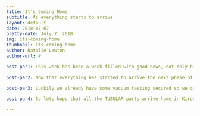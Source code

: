```yaml
---
title: It's Coming Home
subtitle: As everything starts to arrive.
layout: default
date: 2018-07-07
pretty-date: July 7, 2018
img: its-coming-home
thumbnail: its-coming-home
author: Natalie Lawton
author-url: #

post-par1: This week has been a week filled with good news, not only have all of our parts started to arrive in Kiruna but England have been winning the football for once ^0^

post-par2: Now that everything has started to arrive the next phase of the project truly begins. Obviously the first thing that comes to mind is building but before we all get carried away with excitement at piecing TUBULAR together we can't forget we have to test everything every step of the way.

post-par3: Luckily we already have some vacuum testing secured so we can check out our valves, sensors and arduino in low pressure as well as the pump. Hopefully this testing will go jsut as well as our initial pump vacuum testing and everything will work as planned. But if it doesn't by testing early we have left plenty of time to make things work!

post-par4: So lets hope that all the TUBULAR parts arrive home in Kiruna soon and that the football arrives home in England too!

---
```

